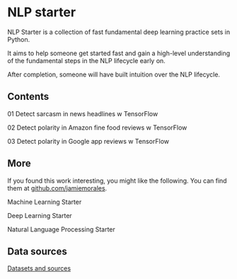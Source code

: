 # NLP starter

NLP Starter is a collection of fast fundamental deep learning practice sets in Python.

It aims to help someone get started fast and gain a high-level understanding of the fundamental steps in the NLP lifecycle early on.

After completion, someone will have built intuition over the NLP lifecycle. 


## Contents

01 Detect sarcasm in news headlines w TensorFlow

02 Detect polarity in Amazon fine food reviews w TensorFlow

03 Detect polarity in Google app reviews w TensorFlow



## More

If you found this work interesting, you might like the following. You can find them at [github.com/jamiemorales](https://github.com/jamiemorales).

Machine Learning Starter

Deep Learning Starter

Natural Language Processing Starter


## Data sources

[Datasets and sources](https://github.com/jamiemorales/project-nlp-starter/blob/master/00-Datasets/data-sources.txt)

